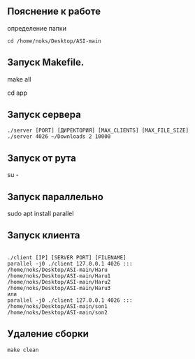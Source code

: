## Пояснение к работе
определение папки

```
cd /home/noks/Desktop/ASI-main

```
## Запуск Makefile.

make all

cd app
## Запуск сервера

```
./server [PORT] [ДИРЕКТОРИЯ] [MAX_CLIENTS] [MAX_FILE_SIZE]
./server 4026 ~/Downloads 2 10000

```
## Запуск от рута
su -
## Запуск параллельно
sudo apt install parallel

## Запуск клиента

```

./client [IP] [SERVER PORT] [FILENAME]
parallel -j0 ./client 127.0.0.1 4026 :::
/home/noks/Desktop/ASI-main/Haru
/home/noks/Desktop/ASI-main/Haru1
/home/noks/Desktop/ASI-main/Haru2
/home/noks/Desktop/ASI-main/Haru3
или
parallel -j0 ./client 127.0.0.1 4026 :::
/home/noks/Desktop/ASI-main/son1
/home/noks/Desktop/ASI-main/son2
```
## Удаление сборки
```
make clean
```
